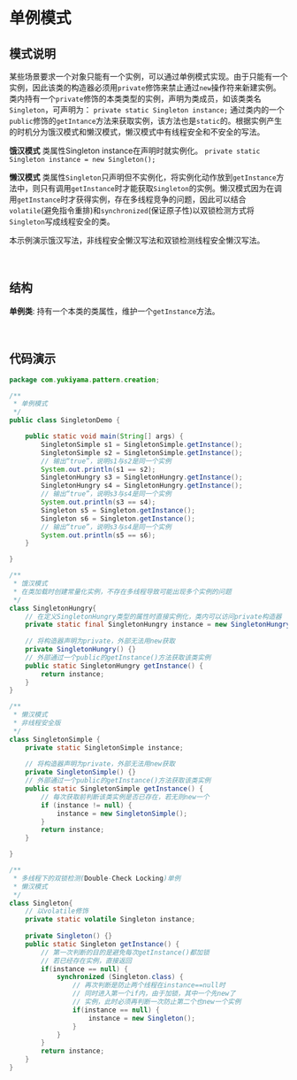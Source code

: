 # 单例模式

## 模式说明

某些场景要求一个对象只能有一个实例，可以通过单例模式实现。由于只能有一个实例，因此该类的构造器必须用`private`修饰来禁止通过`new`操作符来新建实例。类内持有一个`private`修饰的本类类型的实例，声明为类成员，如该类类名`Singleton`，可声明为：
`private static Singleton instance;`
通过类内的一个`public`修饰的`getIntance`方法来获取实例，该方法也是`static`的。根据实例产生的时机分为饿汉模式和懒汉模式，懒汉模式中有线程安全和不安全的写法。

**饿汉模式**
类属性Singleton instance在声明时就实例化。
`private static Singleton instance = new Singleton();`

**懒汉模式**
类属性`Singleton`只声明但不实例化，将实例化动作放到`getInstance`方法中，则只有调用`getInstance`时才能获取`Singleton`的实例。懒汉模式因为在调用`getInstance`时才获得实例，存在多线程竞争的问题，因此可以结合`volatile`(避免指令重排)和`synchronized`(保证原子性)以双锁检测方式将`Singleton`写成线程安全的类。

本示例演示饿汉写法，非线程安全懒汉写法和双锁检测线程安全懒汉写法。

<br />

## 结构
**单例类**: 持有一个本类的类属性，维护一个`getInstance`方法。

<br />

## 代码演示
```java
package com.yukiyama.pattern.creation;

/**
 * 单例模式
 */
public class SingletonDemo {

	public static void main(String[] args) {
		SingletonSimple s1 = SingletonSimple.getInstance();
		SingletonSimple s2 = SingletonSimple.getInstance();
		// 输出“true”，说明s1与s2是同一个实例
		System.out.println(s1 == s2);
		SingletonHungry s3 = SingletonHungry.getInstance();
		SingletonHungry s4 = SingletonHungry.getInstance();
		// 输出“true”，说明s3与s4是同一个实例
		System.out.println(s3 == s4);
		Singleton s5 = Singleton.getInstance();
		Singleton s6 = Singleton.getInstance();
		// 输出“true”，说明s3与s4是同一个实例
		System.out.println(s5 == s6);
	}

}

/**
 * 饿汉模式
 * 在类加载时创建常量化实例，不存在多线程导致可能出现多个实例的问题
 */
class SingletonHungry{
	// 在定义SingletonHungry类型的属性时直接实例化，类内可以访问private构造器
	private static final SingletonHungry instance = new SingletonHungry();
	
	// 将构造器声明为private，外部无法用new获取
	private SingletonHungry() {}
	// 外部通过一个public的getInstance()方法获取该类实例
	public static SingletonHungry getInstance() {
		return instance;
	}
}

/**
 * 懒汉模式
 * 非线程安全版
 */
class SingletonSimple {
	private static SingletonSimple instance;
	
	// 将构造器声明为private，外部无法用new获取
	private SingletonSimple() {}
	// 外部通过一个public的getInstance()方法获取该类实例
	public static SingletonSimple getInstance() {
		// 每次获取前判断该类实例是否已存在，若无则new一个
		if (instance != null) {
			instance = new SingletonSimple();
		}
		return instance;
	}

}

/**
 * 多线程下的双锁检测(Double-Check Locking)单例
 * 懒汉模式
 */
class Singleton{
	// 以volatile修饰
	private static volatile Singleton instance;
	
	private Singleton() {}
	public static Singleton getInstance() {
		// 第一次判断的目的是避免每次getInstance()都加锁
		// 若已经存在实例，直接返回
		if(instance == null) {
			synchronized (Singleton.class) {
				// 再次判断是防止两个线程在instance==null时
				// 同时进入第一个if内，由于加锁，其中一个先new了
				// 实例，此时必须再判断一次防止第二个也new一个实例
				if(instance == null) {
					instance = new Singleton();
				}
			}
		}
		return instance;
	}
}
```
